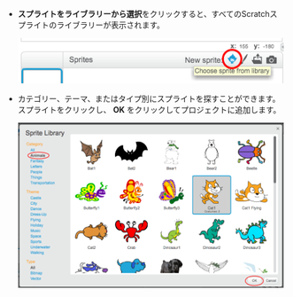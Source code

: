 + **スプライトをライブラリーから選択**をクリックすると、すべてのScratchスプライトのライブラリーが表示されます。
    
    ![スクリーンショット](images/sprite-library.png)

+ カテゴリー、テーマ、またはタイプ別にスプライトを探すことができます。スプライトをクリックし、 **OK** をクリックしてプロジェクトに追加します。
    
    ![スクリーンショット](images/sprite-choose.png)